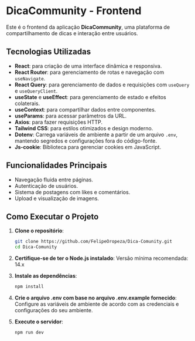 # DicaCommunity - Frontend

Este é o frontend da aplicação **DicaCommunity**, uma plataforma de compartilhamento de dicas e interação entre usuários.

## Tecnologias Utilizadas

- **React**: para criação de uma interface dinâmica e responsiva.
- **React Router**: para gerenciamento de rotas e navegação com `useNavigate`.
- **React Query**: para gerenciamento de dados e requisições com `useQuery` e `useQueryClient`.
- **useState** e **useEffect**: para gerenciamento de estado e efeitos colaterais.
- **useContext**: para compartilhar dados entre componentes.
- **useParams**: para acessar parâmetros da URL.
- **Axios**: para fazer requisições HTTP.
- **Tailwind CSS**: para estilos otimizados e design moderno.
- **Dotenv**: Carrega variáveis de ambiente a partir de um arquivo `.env`, mantendo segredos e configurações fora do código-fonte.
- **Js-cookie**: Biblioteca para gerenciar cookies em JavaScript.


## Funcionalidades Principais

- Navegação fluida entre páginas.
- Autenticação de usuários.
- Sistema de postagens com likes e comentários.
- Upload e visualização de imagens.

## Como Executar o Projeto

1. **Clone o repositório**:
   ```bash
   git clone https://github.com/FelipeOropeza/Dica-Comunity.git
   cd Dica-Comunity

2. **Certifique-se de ter o Node.js instalado**:
  Versão mínima recomendada: 14.x

3. **Instale as dependências**:
   ```bash
   npm install

4. **Crie o arquivo .env com base no arquivo .env.example fornecido**:
   Configure as variáveis de ambiente de acordo com as credenciais e configurações do seu ambiente.

5. **Execute o servidor**:
    ```bash
    npm run dev
